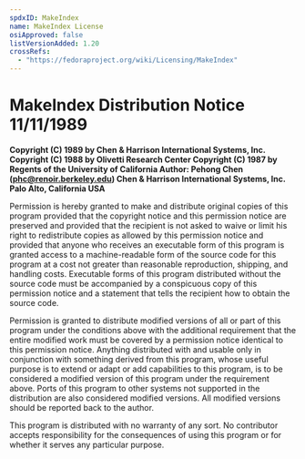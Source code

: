 ```yaml
---
spdxID: MakeIndex
name: MakeIndex License
osiApproved: false
listVersionAdded: 1.20
crossRefs: 
  - "https://fedoraproject.org/wiki/Licensing/MakeIndex"
---
```


# MakeIndex Distribution Notice 11/11/1989

**Copyright (C) 1989 by Chen & Harrison International Systems, Inc. Copyright (C) 1988 by Olivetti Research Center Copyright (C) 1987 by Regents of the University of California Author: Pehong Chen (phc@renoir.berkeley.edu) Chen & Harrison International Systems, Inc. Palo Alto, California USA**

Permission is hereby granted to make and distribute original copies of this program provided that the copyright notice and this permission notice are preserved and provided that the recipient is not asked to waive or limit his right to redistribute copies as allowed by this permission notice and provided that anyone who receives an executable form of this program is granted access to a machine-readable form of the source code for this program at a cost not greater than reasonable reproduction, shipping, and handling costs. Executable forms of this program distributed without the source code must be accompanied by a conspicuous copy of this permission notice and a statement that tells the recipient how to obtain the source code.

Permission is granted to distribute modified versions of all or part of this program under the conditions above with the additional requirement that the entire modified work must be covered by a permission notice identical to this permission notice. Anything distributed with and usable only in conjunction with something derived from this program, whose useful purpose is to extend or adapt or add capabilities to this program, is to be considered a modified version of this program under the requirement above. Ports of this program to other systems not supported in the distribution are also considered modified versions. All modified versions should be reported back to the author.

This program is distributed with no warranty of any sort. No contributor accepts responsibility for the consequences of using this program or for whether it serves any particular purpose.
